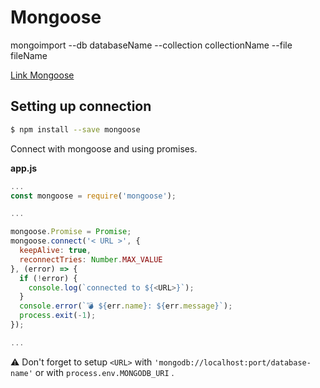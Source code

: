 # Mongoose

mongoimport --db databaseName --collection collectionName --file fileName

[Link Mongoose](http://mongoosejs.com)

## Setting up connection

```bash
$ npm install --save mongoose
```

Connect with mongoose and using promises.

**app.js**

```javascript
...
const mongoose = require('mongoose');

...

mongoose.Promise = Promise;
mongoose.connect('< URL >', {
  keepAlive: true,
  reconnectTries: Number.MAX_VALUE
}, (error) => {
  if (!error) { 
    console.log(`connected to ${<URL>}`);
  }
  console.error(`💣 ${err.name}: ${err.message}`);
  process.exit(-1);
});

...
```

⚠️ Don't forget to setup `<URL>` with `'mongodb://localhost:port/database-name'` or with `process.env.MONGODB_URI` .




